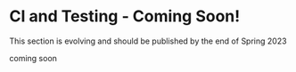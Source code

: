 # CI and Testing - Coming Soon!


This section is evolving and should be published by the end of Spring 2023


coming soon
